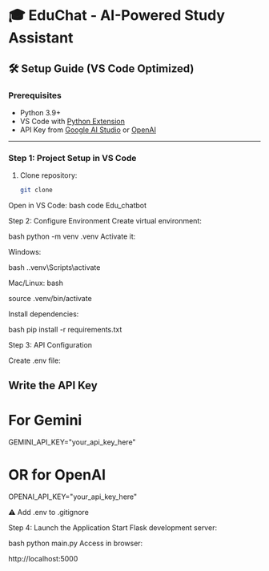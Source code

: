 # 🎓 EduChat - AI-Powered Study Assistant

## 🛠️ **Setup Guide (VS Code Optimized)**

### **Prerequisites**
- Python 3.9+
- VS Code with [Python Extension](https://marketplace.visualstudio.com/items?itemName=ms-python.python)
- API Key from [Google AI Studio](https://ai.google.dev/) or [OpenAI](https://platform.openai.com/)

---

### **Step 1: Project Setup in VS Code**
1. Clone repository:
   ```bash
   git clone 

Open in VS Code:
bash
code Edu_chatbot

Step 2: Configure Environment
Create virtual environment:

bash
python -m venv .venv
Activate it:

Windows:

bash
.\.venv\Scripts\activate

Mac/Linux:
bash

source .venv/bin/activate

Install dependencies:

bash
pip install -r requirements.txt

Step 3: API Configuration

Create .env file:

## Write the API Key
# For Gemini
GEMINI_API_KEY="your_api_key_here"

# OR for OpenAI
OPENAI_API_KEY="your_api_key_here"

⚠️ Add .env to .gitignore

Step 4: Launch the Application
Start Flask development server:

bash
python main.py
Access in browser:

http://localhost:5000
